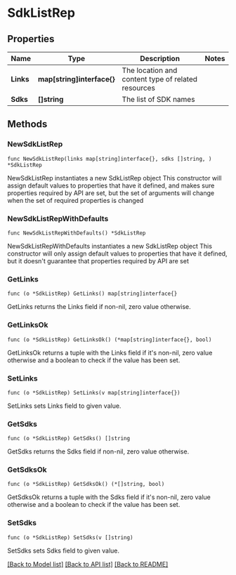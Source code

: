 # SdkListRep

## Properties

Name | Type | Description | Notes
------------ | ------------- | ------------- | -------------
**Links** | **map[string]interface{}** | The location and content type of related resources | 
**Sdks** | **[]string** | The list of SDK names | 

## Methods

### NewSdkListRep

`func NewSdkListRep(links map[string]interface{}, sdks []string, ) *SdkListRep`

NewSdkListRep instantiates a new SdkListRep object
This constructor will assign default values to properties that have it defined,
and makes sure properties required by API are set, but the set of arguments
will change when the set of required properties is changed

### NewSdkListRepWithDefaults

`func NewSdkListRepWithDefaults() *SdkListRep`

NewSdkListRepWithDefaults instantiates a new SdkListRep object
This constructor will only assign default values to properties that have it defined,
but it doesn't guarantee that properties required by API are set

### GetLinks

`func (o *SdkListRep) GetLinks() map[string]interface{}`

GetLinks returns the Links field if non-nil, zero value otherwise.

### GetLinksOk

`func (o *SdkListRep) GetLinksOk() (*map[string]interface{}, bool)`

GetLinksOk returns a tuple with the Links field if it's non-nil, zero value otherwise
and a boolean to check if the value has been set.

### SetLinks

`func (o *SdkListRep) SetLinks(v map[string]interface{})`

SetLinks sets Links field to given value.


### GetSdks

`func (o *SdkListRep) GetSdks() []string`

GetSdks returns the Sdks field if non-nil, zero value otherwise.

### GetSdksOk

`func (o *SdkListRep) GetSdksOk() (*[]string, bool)`

GetSdksOk returns a tuple with the Sdks field if it's non-nil, zero value otherwise
and a boolean to check if the value has been set.

### SetSdks

`func (o *SdkListRep) SetSdks(v []string)`

SetSdks sets Sdks field to given value.



[[Back to Model list]](../README.md#documentation-for-models) [[Back to API list]](../README.md#documentation-for-api-endpoints) [[Back to README]](../README.md)


